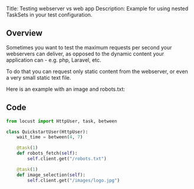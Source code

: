 Title: Testing webserver vs web app
Description: Example for using nested TaskSets in your test configuration.

## Overview

Sometimes you want to test the maximum requests per second your webservers can deliver, as opposed to the dynamic content your application can - e.g. php, Laravel, etc.

To do that you can request only static content from the webserver, or even a very small static text file.

Here is an example with an image and robots.txt: 

## Code

```python
from locust import HttpUser, task, between

class QuickstartUser(HttpUser):
    wait_time = between(4, 7)

    @task(1)
    def robots_fetch(self):
        self.client.get("/robots.txt")

    @task(1)
    def image_selection(self):
        self.client.get("/images/logo.jpg")
```
